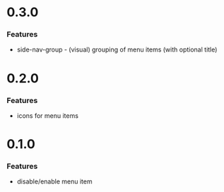# 0.3.0

### Features

* side-nav-group - (visual) grouping of menu items (with optional title)

# 0.2.0

### Features

* icons for menu items

# 0.1.0

### Features

* disable/enable menu item